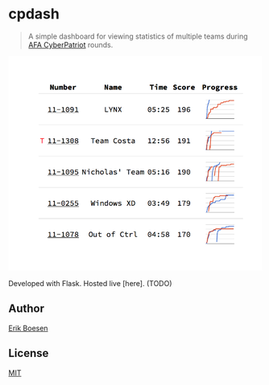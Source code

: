# cpdash
> A simple dashboard for viewing statistics of multiple teams during [AFA CyberPatriot](https://uscyberpatriot.org) rounds.

![Screenshot](screenshot.png)

Developed with Flask. Hosted live [here]. (TODO)

## Author
[Erik Boesen](https://github.com/ErikBoesen)

## License
[MIT](LICENSE)
